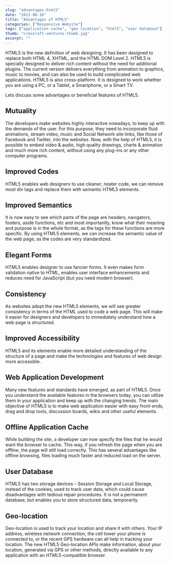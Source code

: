 ```yaml
---
slug: "advantages-html5"
date: "2013-08-16"
title: "Advantages of HTML5"
categories: ["Responsive Website"]
tags: ["application cache", "geo location", "html5", "user database"]
thumb: "creocraft-ventures-thumb.jpg"
excerpt: ""
---
```

HTML5 is the new definition of web designing. It has been designed to replace both HTML 4, XHTML, and the HTML DOM Level 2. HTML5 is specially designed to deliver rich content without the need for additional plugins. The current version delivers everything from animation to graphics, music to movies, and can also be used to build complicated web applications. HTML5 is also cross-platform. It is designed to work whether you are using a PC, or a Tablet, a Smartphone, or a Smart TV.

Lets discuss some advantages or beneficial features of HTML5.

## Mutuality
The developers make websites highly interactive nowadays, to keep up with the demands of the user. For this purpose, they need to incorporate fluid animations, stream video, music and Social Network site links, like those of Facebook and Twitter, into the websites. Now, with the help of HTML5, it is possible to embed video & audio, high quality drawings, charts & animation and much more rich content, without using any plug-ins or any other computer programs.

## Improved Codes
HTML5 enables web designers to use cleaner, neater code, we can remove most div tags and replace them with semantic HTML5 elements.

## Improved Semantics
It is now easy to see which parts of the page are headers, navigators, footers, aside functions, etc and most importantly, know what their meaning and purpose is in the whole format, as the tags for these functions are more specific. By using HTML5 elements, we can increase the semantic value of the web page, as the codes are very standardized.

## Elegant Forms
HTML5 enables designer to use fancier forms. It even makes form validation native to HTML, enables user interface enhancements and reduces need for JavaScript (but you need modern browser).

## Consistency
As websites adopt the new HTML5 elements, we will see greater consistency in terms of the HTML used to code a web page. This will make it easier for designers and developers to immediately understand how a web page is structured.

## Improved Accessibility
HTML5 and its elements enable more detailed understanding of the structure of a page and make the technologies and features of web design more accessible.

## Web Application Development
Many new features and standards have emerged, as part of HTML5. Once you understand the available features in the browsers today, you can utilize them in your application and keep up with the changing trends. The main objective of HTML5 is to make web application easier with easy front-ends, drag and drop tools, discussion boards, wikis and other useful elements.

## Offline Application Cache
While building the site, a developer can now specify the files that he would want the browser to cache. This way, if you refresh the page when you are offline, the page will still load correctly. This has several advantages like offline browsing, files loading much faster and reduced load on the server.

## User Database
HTML5 has two storage devices – Session Storage and Local Storage, instead of the cookies, used to track user data, which could cause disadvantages with tedious repair procedures. It is not a permanent database, but enables you to store structured data, temporarily.

## Geo-location
Geo-location is used to track your location and share it with others. Your IP address, wireless network connection, the cell tower your phone is connected to, or the recent GPS hardware can all help in tracking your location. The new HTML5 Geo-location APIs make information, about your location, generated via GPS or other methods, directly available to any application with an HTML5-compatible browser.
